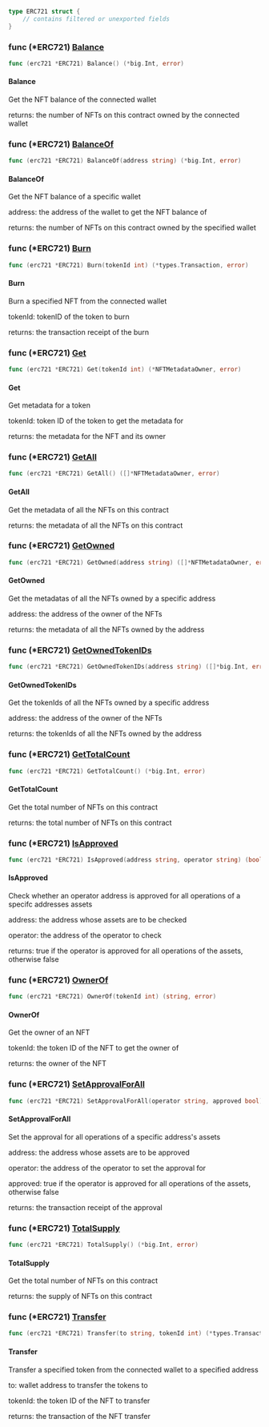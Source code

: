 

```go
type ERC721 struct {
    // contains filtered or unexported fields
}
```

### func \(\*ERC721\) [Balance](<https://github.com/thirdweb-dev/go-sdk/blob/master/pkg/thirdweb/erc721.go#L163>)

```go
func (erc721 *ERC721) Balance() (*big.Int, error)
```

#### Balance

Get the NFT balance of the connected wallet

returns: the number of NFTs on this contract owned by the connected wallet

### func \(\*ERC721\) [BalanceOf](<https://github.com/thirdweb-dev/go-sdk/blob/master/pkg/thirdweb/erc721.go#L174>)

```go
func (erc721 *ERC721) BalanceOf(address string) (*big.Int, error)
```

#### BalanceOf

Get the NFT balance of a specific wallet

address: the address of the wallet to get the NFT balance of

returns: the number of NFTs on this contract owned by the specified wallet

### func \(\*ERC721\) [Burn](<https://github.com/thirdweb-dev/go-sdk/blob/master/pkg/thirdweb/erc721.go#L215>)

```go
func (erc721 *ERC721) Burn(tokenId int) (*types.Transaction, error)
```

#### Burn

Burn a specified NFT from the connected wallet

tokenId: tokenID of the token to burn

returns: the transaction receipt of the burn

### func \(\*ERC721\) [Get](<https://github.com/thirdweb-dev/go-sdk/blob/master/pkg/thirdweb/erc721.go#L45>)

```go
func (erc721 *ERC721) Get(tokenId int) (*NFTMetadataOwner, error)
```

#### Get

Get metadata for a token

tokenId: token ID of the token to get the metadata for

returns: the metadata for the NFT and its owner

### func \(\*ERC721\) [GetAll](<https://github.com/thirdweb-dev/go-sdk/blob/master/pkg/thirdweb/erc721.go#L67>)

```go
func (erc721 *ERC721) GetAll() ([]*NFTMetadataOwner, error)
```

#### GetAll

Get the metadata of all the NFTs on this contract

returns: the metadata of all the NFTs on this contract

### func \(\*ERC721\) [GetOwned](<https://github.com/thirdweb-dev/go-sdk/blob/master/pkg/thirdweb/erc721.go#L95>)

```go
func (erc721 *ERC721) GetOwned(address string) ([]*NFTMetadataOwner, error)
```

#### GetOwned

Get the metadatas of all the NFTs owned by a specific address

address: the address of the owner of the NFTs

returns: the metadata of all the NFTs owned by the address

### func \(\*ERC721\) [GetOwnedTokenIDs](<https://github.com/thirdweb-dev/go-sdk/blob/master/pkg/thirdweb/erc721.go#L114>)

```go
func (erc721 *ERC721) GetOwnedTokenIDs(address string) ([]*big.Int, error)
```

#### GetOwnedTokenIDs

Get the tokenIds of all the NFTs owned by a specific address

address: the address of the owner of the NFTs

returns: the tokenIds of all the NFTs owned by the address

### func \(\*ERC721\) [GetTotalCount](<https://github.com/thirdweb-dev/go-sdk/blob/master/pkg/thirdweb/erc721.go#L84>)

```go
func (erc721 *ERC721) GetTotalCount() (*big.Int, error)
```

#### GetTotalCount

Get the total number of NFTs on this contract

returns: the total number of NFTs on this contract

### func \(\*ERC721\) [IsApproved](<https://github.com/thirdweb-dev/go-sdk/blob/master/pkg/thirdweb/erc721.go#L187>)

```go
func (erc721 *ERC721) IsApproved(address string, operator string) (bool, error)
```

#### IsApproved

Check whether an operator address is approved for all operations of a specifc addresses assets

address: the address whose assets are to be checked

operator: the address of the operator to check

returns: true if the operator is approved for all operations of the assets\, otherwise false

### func \(\*ERC721\) [OwnerOf](<https://github.com/thirdweb-dev/go-sdk/blob/master/pkg/thirdweb/erc721.go#L141>)

```go
func (erc721 *ERC721) OwnerOf(tokenId int) (string, error)
```

#### OwnerOf

Get the owner of an NFT

tokenId: the token ID of the NFT to get the owner of

returns: the owner of the NFT

### func \(\*ERC721\) [SetApprovalForAll](<https://github.com/thirdweb-dev/go-sdk/blob/master/pkg/thirdweb/erc721.go#L234>)

```go
func (erc721 *ERC721) SetApprovalForAll(operator string, approved bool) (*types.Transaction, error)
```

#### SetApprovalForAll

Set the approval for all operations of a specific address's assets

address: the address whose assets are to be approved

operator: the address of the operator to set the approval for

approved: true if the operator is approved for all operations of the assets\, otherwise false

returns: the transaction receipt of the approval

### func \(\*ERC721\) [TotalSupply](<https://github.com/thirdweb-dev/go-sdk/blob/master/pkg/thirdweb/erc721.go#L154>)

```go
func (erc721 *ERC721) TotalSupply() (*big.Int, error)
```

#### TotalSupply

Get the total number of NFTs on this contract

returns: the supply of NFTs on this contract

### func \(\*ERC721\) [Transfer](<https://github.com/thirdweb-dev/go-sdk/blob/master/pkg/thirdweb/erc721.go#L200>)

```go
func (erc721 *ERC721) Transfer(to string, tokenId int) (*types.Transaction, error)
```

#### Transfer

Transfer a specified token from the connected wallet to a specified address

to: wallet address to transfer the tokens to

tokenId: the token ID of the NFT to transfer

returns: the transaction of the NFT transfer
